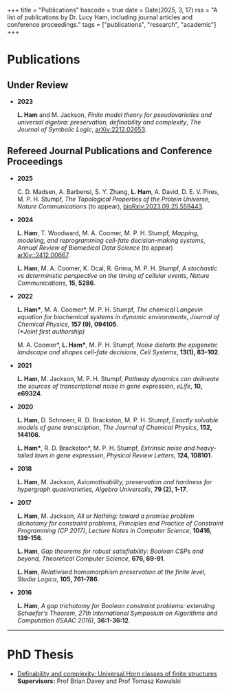 +++
title = "Publications"
hascode = true
date = Date(2025, 3, 17)
rss = "A list of publications by Dr. Lucy Ham, including journal articles and conference proceedings."
tags = ["publications", "research", "academic"]
+++


# Publications

## Under Review
- **2023**  

  **L. Ham** and M. Jackson, *Finite model theory for pseudovarieties and universal algebra: preservation, definability and complexity*, *The Journal of Symbolic Logic*, [arXiv:2212.02653](https://arxiv.org/abs/2212.02653).

## Refereed Journal Publications and Conference Proceedings
- **2025**  

  C. D. Madsen, A. Barbensi, S. Y. Zhang, **L. Ham**, A. David, D. E. V. Pires, M. P. H. Stumpf, *The Topological Properties of the Protein Universe*, *Nature Communications* (to appear), [bioRxiv:2023.09.25.559443](https://www.biorxiv.org/content/10.1101/2023.09.25.559443v1).  
 

- **2024**  

  **L. Ham**, T. Woodward, M. A. Coomer, M. P. H. Stumpf, *Mapping, modeling, and reprogramming cell-fate decision-making systems*, *Annual Review of Biomedical Data Science* (to appear) [arXiv::2412.00667](https://arxiv.org/abs/2412.00667).  

  **L. Ham**, M. A. Coomer, K. Ocal, R. Grima, M. P. H. Stumpf, *A stochastic vs deterministic perspective on the timing of cellular events*, *Nature Communications*, **15, 5286**.  

- **2022**  

  **L. Ham\***, M. A. Coomer\*, M. P. H. Stumpf, *The chemical Langevin equation for biochemical systems in dynamic environments*, *Journal of Chemical Physics*, **157 (9), 094105**.  
  *(\*Joint first authorship)*  

  M. A. Coomer\*, **L. Ham\***, M. P. H. Stumpf, *Noise distorts the epigenetic landscape and shapes cell-fate decisions*, *Cell Systems*, **13(1), 83-102**.  
   

- **2021**  

  **L. Ham**, M. Jackson, M. P. H. Stumpf, *Pathway dynamics can delineate the sources of transcriptional noise in gene expression*, *eLife*, **10, e69324**.  
  

- **2020**  

  **L. Ham**, D. Schnoerr, R. D. Brackston, M. P. H. Stumpf, *Exactly solvable models of gene transcription*, *The Journal of Chemical Physics*, **152, 144106**.  
  
  **L. Ham\***, R. D. Brackston\*, M. P. H. Stumpf, *Extrinsic noise and heavy-tailed laws in gene expression*, *Physical Review Letters*, **124, 108101**.  
 
 - **2018** 

    **L. Ham**, M. Jackson, *Axiomatisability, preservation and hardness for hypergraph quasivarieties, Algebra Universalis*, **79 (2), 1-17**.

- **2017**  

    **L. Ham**, M. Jackson, *All or Nothing: toward a promise problem dichotomy for constraint problems*, *Principles and Practice of Constraint Programming (CP 2017)*, *Lecture Notes in Computer Science*, **10416, 139-156**.  

    **L. Ham**, *Gap theorems for robust satisfiability: Boolean CSPs and beyond, Theoretical Computer Science*, **676, 69-91**.

    **L. Ham**, *Relativised homomorphism preservation at the finite level, Studia Logica*, **105, 761-786**.
  

- **2016**  

  **L. Ham**, *A gap trichotomy for Boolean constraint problems: extending Schaefer’s Theorem*, *27th International Symposium on Algorithms and Computation (ISAAC 2016)*, **36:1-36:12**.  
---
# PhD Thesis 

- [Definability and complexity: Universal Horn classes of finite structures](https://opal.latrobe.edu.au/articles/thesis/Definability_and_complexity_Universal_Horn_classes_of_finite_structures/21857334?file=38787465)
  **Supervisors:** Prof Brian Davey and Prof Tomasz Kowalski